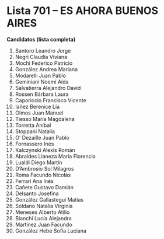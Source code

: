 # Lista 701 – ES AHORA BUENOS AIRES

**Candidatos (lista completa)**

1. Santoro Leandro Jorge  
2. Negri Claudia Viviana  
3. Mochi Federico Patricio  
4. González Andrea Mariana  
5. Modarelli Juan Pablo  
6. Geminiani Noemí Aída  
7. Salvatierra Alejandro David  
8. Rossen Bárbara Laura  
9. Caporiccio Francisco Vicente  
10. Iañez Berenice Lía  
11. Olmos Juan Manuel  
12. Tiesso María Magdalena  
13. Torretta Aníbal  
14. Stoppani Natalia  
15. O’ Dezaille Juan Pablo  
16. Fornassero Inés  
17. Kalczynski Alexis Román  
18. Abraldes Llaneza María Florencia  
19. Lualdi Diego Martín  
20. D’Ambrosio Sol Milagros  
21. Roma Facundo Nicolás  
22. Ferrari Ana Inés  
23. Cañete Gustavo Damián  
24. Delsanto Josefina  
25. González Gallastegui Matías  
26. Soldano Natalia Virginia  
27. Meneses Alberto Atilio  
28. Bianchi Lucía Alejandra  
29. Martínez Juan Facundo  
30. González Hebe Sofía Luciana  
